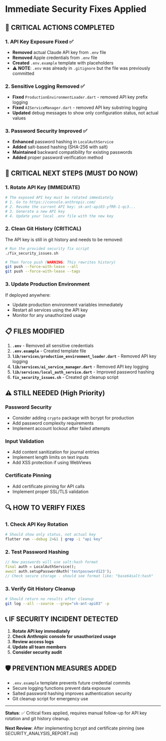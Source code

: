 # Immediate Security Fixes Applied

## 🚨 CRITICAL ACTIONS COMPLETED

### 1. API Key Exposure Fixed ✅
- **Removed** actual Claude API key from `.env` file
- **Removed** Apple credentials from `.env` file  
- **Created** `.env.example` template with placeholders
- ⚠️ **NOTE**: `.env` was already in `.gitignore` but the file was previously committed

### 2. Sensitive Logging Removed ✅
- **Fixed** `ProductionEnvironmentLoader.dart` - removed API key prefix logging
- **Fixed** `AIServiceManager.dart` - removed API key substring logging
- **Updated** debug messages to show only configuration status, not actual values

### 3. Password Security Improved ✅
- **Enhanced** password hashing in `LocalAuthService`
- **Added** salt-based hashing (SHA-256 with salt)
- **Maintained** backward compatibility for existing passwords
- **Added** proper password verification method

## 🚨 CRITICAL NEXT STEPS (MUST DO NOW)

### 1. Rotate API Key (IMMEDIATE)
```bash
# The exposed API key must be rotated immediately
# 1. Go to https://console.anthropic.com/
# 2. Revoke the current API key: sk-ant-api03-yfRR-1-qc3...
# 3. Generate a new API key
# 4. Update your local .env file with the new key
```

### 2. Clean Git History (CRITICAL)
The API key is still in git history and needs to be removed:

```bash
# Run the provided security fix script
./fix_security_issues.sh

# Then force push (WARNING: This rewrites history)
git push --force-with-lease --all
git push --force-with-lease --tags
```

### 3. Update Production Environment
If deployed anywhere:
- Update production environment variables immediately
- Restart all services using the API key
- Monitor for any unauthorized usage

## 📋 FILES MODIFIED

1. **`.env`** - Removed all sensitive credentials
2. **`.env.example`** - Created template file
3. **`lib/services/production_environment_loader.dart`** - Removed API key logging
4. **`lib/services/ai_service_manager.dart`** - Removed API key logging  
5. **`lib/services/local_auth_service.dart`** - Improved password hashing
6. **`fix_security_issues.sh`** - Created git cleanup script

## ⚠️ STILL NEEDED (High Priority)

### Password Security
- Consider adding `crypto` package with bcrypt for production
- Add password complexity requirements
- Implement account lockout after failed attempts

### Input Validation
- Add content sanitization for journal entries
- Implement length limits on text inputs
- Add XSS protection if using WebViews

### Certificate Pinning
- Add certificate pinning for API calls
- Implement proper SSL/TLS validation

## 🔍 HOW TO VERIFY FIXES

### 1. Check API Key Rotation
```bash
# Should show only status, not actual key
flutter run --debug 2>&1 | grep -i "api key"
```

### 2. Test Password Hashing
```dart
// New passwords will use salt:hash format
final auth = LocalAuthService();
await auth.setupPasswordAuth('testpassword123');
// Check secure storage - should see format like: "base64salt:hash"
```

### 3. Verify Git History Cleanup
```bash
# Should return no results after cleanup
git log --all --source --grep="sk-ant-api03" -p
```

## 📞 IF SECURITY INCIDENT DETECTED

1. **Rotate API key immediately**
2. **Check Anthropic console for unauthorized usage**
3. **Review access logs**
4. **Update all team members**
5. **Consider security audit**

## 🛡️ PREVENTION MEASURES ADDED

- `.env.example` template prevents future credential commits
- Secure logging functions prevent data exposure
- Salted password hashing improves authentication security
- Git cleanup script for emergency use

---

**Status**: ✅ Critical fixes applied, requires manual follow-up for API key rotation and git history cleanup.

**Next Review**: After implementing bcrypt and certificate pinning (see SECURITY_ANALYSIS_REPORT.md)